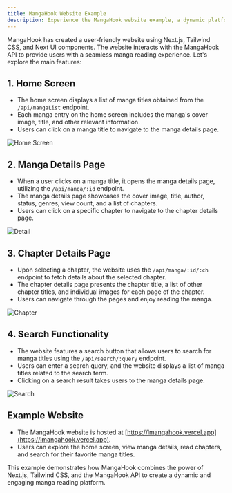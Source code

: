 ```yaml
---
title: MangaHook Website Example
description: Experience the MangaHook website example, a dynamic platform crafted with Next.js, Tailwind CSS, and Next UI components. Seamlessly interacting with the MangaHook API, the website offers users a captivating manga reading experience. Explore key features, including the Home Screen with a curated list of manga titles, Manga Details Page showcasing detailed information, Chapter Details Page for immersive reading, and a powerful Search Functionality. Check out the example website at https://lmangahook.vercel.app to navigate the home screen, delve into manga details, read chapters, and effortlessly search for favorite titles. Witness how MangaHook combines technologies to create a user-friendly and engaging manga reading platform.
---
```


MangaHook has created a user-friendly website using Next.js, Tailwind CSS, and Next UI components. The website interacts with the MangaHook API to provide users with a seamless manga reading experience. Let's explore the main features:

## 1. Home Screen

- The home screen displays a list of manga titles obtained from the `/api/mangaList` endpoint.
- Each manga entry on the home screen includes the manga's cover image, title, and other relevant information.
- Users can click on a manga title to navigate to the manga details page.

![Home Screen](/screenshot/list.png)
## 2. Manga Details Page

- When a user clicks on a manga title, it opens the manga details page, utilizing the `/api/manga/:id` endpoint.
- The manga details page showcases the cover image, title, author, status, genres, view count, and a list of chapters.
- Users can click on a specific chapter to navigate to the chapter details page.

![Detail](/screenshot/detail.png)
## 3. Chapter Details Page

- Upon selecting a chapter, the website uses the `/api/manga/:id/:ch` endpoint to fetch details about the selected chapter.
- The chapter details page presents the chapter title, a list of other chapter titles, and individual images for each page of the chapter.
- Users can navigate through the pages and enjoy reading the manga.

![Chapter](/screenshot/chapter.png)
## 4. Search Functionality

- The website features a search button that allows users to search for manga titles using the `/api/search/:query` endpoint.
- Users can enter a search query, and the website displays a list of manga titles related to the search term.
- Clicking on a search result takes users to the manga details page.

![Search](/screenshot/search.png)
## Example Website

- The MangaHook website is hosted at [https://lmangahook.vercel.app](https://lmangahook.vercel.app).
- Users can explore the home screen, view manga details, read chapters, and search for their favorite manga titles.

This example demonstrates how MangaHook combines the power of Next.js, Tailwind CSS, and the MangaHook API to create a dynamic and engaging manga reading platform.
